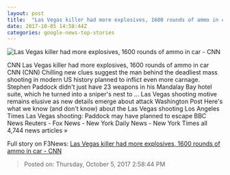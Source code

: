 ```yaml
---
layout: post
title:  "Las Vegas killer had more explosives, 1600 rounds of ammo in car - CNN"
date: 2017-10-05 14:58:44Z
categories: google-news-top-stories
---
```


![Las Vegas killer had more explosives, 1600 rounds of ammo in car - CNN](http://i2.cdn.cnn.com/cnnnext/dam/assets/171004102046-02b-las-vegas-inside-shooters-room-daily-mail-super-tease.jpg)

CNN Las Vegas killer had more explosives, 1600 rounds of ammo in car CNN (CNN) Chilling new clues suggest the man behind the deadliest mass shooting in modern US history planned to inflict even more carnage. Stephen Paddock didn't just have 23 weapons in his Mandalay Bay hotel suite, which he turned into a sniper's nest to ... Las Vegas shooting motive remains elusive as new details emerge about attack Washington Post Here's what we know (and don't know) about the Las Vegas shooting Los Angeles Times Las Vegas shooting: Paddock may have planned to escape BBC News Reuters - Fox News - New York Daily News - New York Times all 4,744 news articles »


Full story on F3News: [Las Vegas killer had more explosives, 1600 rounds of ammo in car - CNN](http://www.f3nws.com/n/FJvW4B)

> Posted on: Thursday, October 5, 2017 2:58:44 PM
